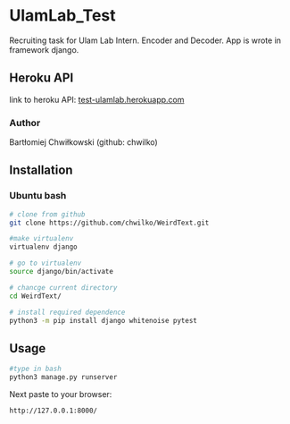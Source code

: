 # UlamLab_Test
Recruiting task for Ulam Lab Intern. Encoder and Decoder.
App is wrote in framework django.
## Heroku API
link to heroku API:
[test-ulamlab.herokuapp.com](test-ulamlab.herokuapp.com)
<!-- test-ulamlab.herokuapp.com -->
### Author
Bartłomiej Chwiłkowski (github: chwilko)


## Installation
### Ubuntu bash

```bash
# clone from github
git clone https://github.com/chwilko/WeirdText.git

#make virtualenv
virtualenv django

# go to virtualenv
source django/bin/activate

# chancge current directory
cd WeirdText/

# install required dependence
python3 -m pip install django whitenoise pytest

```

## Usage

```bash
#type in bash
python3 manage.py runserver
```

Next paste to your browser:
```
http://127.0.0.1:8000/
```




